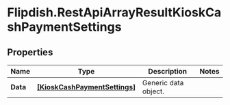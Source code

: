 # Flipdish.RestApiArrayResultKioskCashPaymentSettings

## Properties

Name | Type | Description | Notes
------------ | ------------- | ------------- | -------------
**Data** | [**[KioskCashPaymentSettings]**](KioskCashPaymentSettings.md) | Generic data object. | 



